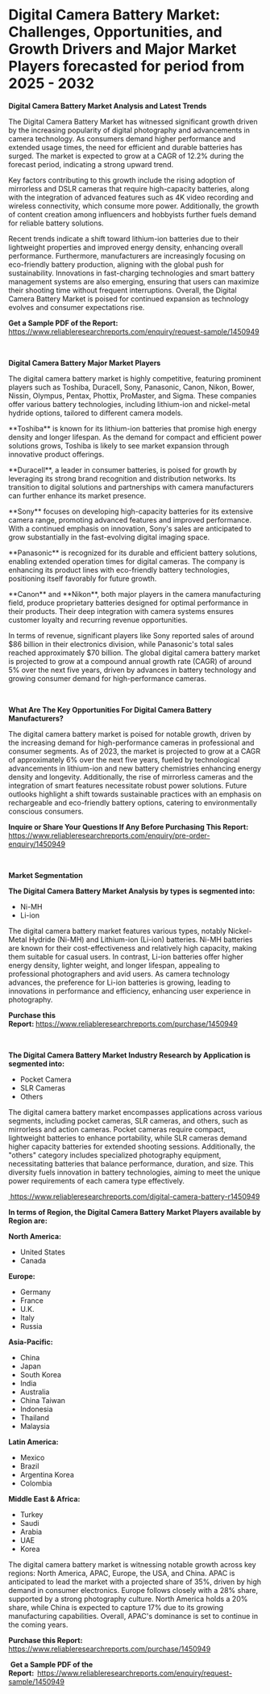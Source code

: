 <p><h1>Digital Camera Battery Market: Challenges, Opportunities, and Growth Drivers and Major Market Players forecasted for period from 2025 - 2032</h1></p><p><strong>Digital Camera Battery Market Analysis and Latest Trends</strong></p>
<p><p>The Digital Camera Battery Market has witnessed significant growth driven by the increasing popularity of digital photography and advancements in camera technology. As consumers demand higher performance and extended usage times, the need for efficient and durable batteries has surged. The market is expected to grow at a CAGR of 12.2% during the forecast period, indicating a strong upward trend.</p><p>Key factors contributing to this growth include the rising adoption of mirrorless and DSLR cameras that require high-capacity batteries, along with the integration of advanced features such as 4K video recording and wireless connectivity, which consume more power. Additionally, the growth of content creation among influencers and hobbyists further fuels demand for reliable battery solutions.</p><p>Recent trends indicate a shift toward lithium-ion batteries due to their lightweight properties and improved energy density, enhancing overall performance. Furthermore, manufacturers are increasingly focusing on eco-friendly battery production, aligning with the global push for sustainability. Innovations in fast-charging technologies and smart battery management systems are also emerging, ensuring that users can maximize their shooting time without frequent interruptions. Overall, the Digital Camera Battery Market is poised for continued expansion as technology evolves and consumer expectations rise.</p></p>
<p><strong>Get a Sample PDF of the Report:&nbsp;</strong> <a href="https://www.reliableresearchreports.com/enquiry/request-sample/1450949?utm_campaign=2759&utm_medium=2&utm_source=Github&utm_content=ia&utm_term=15042025&utm_id=digital-camera-battery">https://www.reliableresearchreports.com/enquiry/request-sample/1450949</a></p>
<p>&nbsp;</p>
<p><strong>Digital Camera Battery Major Market Players</strong></p>
<p><p>The digital camera battery market is highly competitive, featuring prominent players such as Toshiba, Duracell, Sony, Panasonic, Canon, Nikon, Bower, Nissin, Olympus, Pentax, Phottix, ProMaster, and Sigma. These companies offer various battery technologies, including lithium-ion and nickel-metal hydride options, tailored to different camera models.</p><p>**Toshiba** is known for its lithium-ion batteries that promise high energy density and longer lifespan. As the demand for compact and efficient power solutions grows, Toshiba is likely to see market expansion through innovative product offerings.</p><p>**Duracell**, a leader in consumer batteries, is poised for growth by leveraging its strong brand recognition and distribution networks. Its transition to digital solutions and partnerships with camera manufacturers can further enhance its market presence.</p><p>**Sony** focuses on developing high-capacity batteries for its extensive camera range, promoting advanced features and improved performance. With a continued emphasis on innovation, Sony's sales are anticipated to grow substantially in the fast-evolving digital imaging space.</p><p>**Panasonic** is recognized for its durable and efficient battery solutions, enabling extended operation times for digital cameras. The company is enhancing its product lines with eco-friendly battery technologies, positioning itself favorably for future growth.</p><p>**Canon** and **Nikon**, both major players in the camera manufacturing field, produce proprietary batteries designed for optimal performance in their products. Their deep integration with camera systems ensures customer loyalty and recurring revenue opportunities.</p><p>In terms of revenue, significant players like Sony reported sales of around $86 billion in their electronics division, while Panasonic's total sales reached approximately $70 billion. The global digital camera battery market is projected to grow at a compound annual growth rate (CAGR) of around 5% over the next five years, driven by advances in battery technology and growing consumer demand for high-performance cameras.</p></p>
<p>&nbsp;</p>
<p><strong>What Are The Key Opportunities For Digital Camera Battery Manufacturers?</strong></p>
<p><p>The digital camera battery market is poised for notable growth, driven by the increasing demand for high-performance cameras in professional and consumer segments. As of 2023, the market is projected to grow at a CAGR of approximately 6% over the next five years, fueled by technological advancements in lithium-ion and new battery chemistries enhancing energy density and longevity. Additionally, the rise of mirrorless cameras and the integration of smart features necessitate robust power solutions. Future outlooks highlight a shift towards sustainable practices with an emphasis on rechargeable and eco-friendly battery options, catering to environmentally conscious consumers.</p></p>
<p><strong>Inquire or Share Your Questions If Any Before Purchasing This Report:</strong> <a href="https://www.reliableresearchreports.com/enquiry/pre-order-enquiry/1450949?utm_campaign=2759&utm_medium=2&utm_source=Github&utm_content=ia&utm_term=15042025&utm_id=digital-camera-battery">https://www.reliableresearchreports.com/enquiry/pre-order-enquiry/1450949</a></p>
<p>&nbsp;</p>
<p><strong>Market Segmentation</strong></p>
<p><strong>The Digital Camera Battery Market Analysis by types is segmented into:</strong></p>
<p><ul><li>Ni-MH</li><li>Li-ion</li></ul></p>
<p><p>The digital camera battery market features various types, notably Nickel-Metal Hydride (Ni-MH) and Lithium-ion (Li-ion) batteries. Ni-MH batteries are known for their cost-effectiveness and relatively high capacity, making them suitable for casual users. In contrast, Li-ion batteries offer higher energy density, lighter weight, and longer lifespan, appealing to professional photographers and avid users. As camera technology advances, the preference for Li-ion batteries is growing, leading to innovations in performance and efficiency, enhancing user experience in photography.</p></p>
<p><strong>Purchase this Report:&nbsp;</strong><a href="https://www.reliableresearchreports.com/purchase/1450949?utm_campaign=2759&utm_medium=2&utm_source=Github&utm_content=ia&utm_term=15042025&utm_id=digital-camera-battery">https://www.reliableresearchreports.com/purchase/1450949</a></p>
<p>&nbsp;</p>
<p><strong>The Digital Camera Battery Market Industry Research by Application is segmented into:</strong></p>
<p><ul><li>Pocket Camera</li><li>SLR Cameras</li><li>Others</li></ul></p>
<p><p>The digital camera battery market encompasses applications across various segments, including pocket cameras, SLR cameras, and others, such as mirrorless and action cameras. Pocket cameras require compact, lightweight batteries to enhance portability, while SLR cameras demand higher capacity batteries for extended shooting sessions. Additionally, the "others" category includes specialized photography equipment, necessitating batteries that balance performance, duration, and size. This diversity fuels innovation in battery technologies, aiming to meet the unique power requirements of each camera type effectively.</p></p>
<p><a href="https://www.reliableresearchreports.com/digital-camera-battery-r1450949?utm_campaign=2759&utm_medium=2&utm_source=Github&utm_content=ia&utm_term=15042025&utm_id=digital-camera-battery">&nbsp;https://www.reliableresearchreports.com/digital-camera-battery-r1450949</a></p>
<p><strong>In terms of Region, the Digital Camera Battery Market Players available by Region are:</strong></p>
<p>
    <p> <strong> North America: </strong>
        <ul>
            <li>United States</li>
            <li>Canada</li>
        </ul>
        </p> 
    <p> <strong> Europe: </strong>
        <ul>
            <li>Germany</li>
            <li>France</li>
            <li>U.K.</li>
            <li>Italy</li>
            <li>Russia</li>
        </ul>
        </p> 
    <p> <strong> Asia-Pacific: </strong>
        <ul>
            <li>China</li>
            <li>Japan</li>
            <li>South Korea</li>
            <li>India</li>
            <li>Australia</li>
            <li>China Taiwan</li>
            <li>Indonesia</li>
            <li>Thailand</li>
            <li>Malaysia</li>
        </ul>
        </p> 
    <p> <strong> Latin America: </strong>
        <ul>
            <li>Mexico</li>
            <li>Brazil</li>
            <li>Argentina Korea</li>
            <li>Colombia</li>
        </ul>
        </p> 
    <p> <strong> Middle East & Africa: </strong>
        <ul>
            <li>Turkey</li>
            <li>Saudi</li>
            <li>Arabia</li>
            <li>UAE</li>
            <li>Korea</li>
        </ul>
    </p>
    </p>
<p><p>The digital camera battery market is witnessing notable growth across key regions: North America, APAC, Europe, the USA, and China. APAC is anticipated to lead the market with a projected share of 35%, driven by high demand in consumer electronics. Europe follows closely with a 28% share, supported by a strong photography culture. North America holds a 20% share, while China is expected to capture 17% due to its growing manufacturing capabilities. Overall, APAC's dominance is set to continue in the coming years.</p></p>
<p><strong>Purchase this Report: </strong><a href="https://www.reliableresearchreports.com/purchase/1450949?utm_campaign=2759&utm_medium=2&utm_source=Github&utm_content=ia&utm_term=15042025&utm_id=digital-camera-battery">https://www.reliableresearchreports.com/purchase/1450949</a></p>
<p>&nbsp;<strong>Get a Sample PDF of the Report:&nbsp;&nbsp;</strong><a href="https://www.reliableresearchreports.com/enquiry/request-sample/1450949?utm_campaign=2759&utm_medium=2&utm_source=Github&utm_content=ia&utm_term=15042025&utm_id=digital-camera-battery">https://www.reliableresearchreports.com/enquiry/request-sample/1450949</a></p>
<p><strong></strong></p>
<p><p></p><p></p><p></p></p>